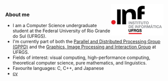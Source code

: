 <img src="/assets/inf-logo.png" alt="inf logo" style="height: 100px;" align="right"/>


### About me

- I am a Computer Science undergraduate student at the Federal University of Rio Grande do Sul (UFRGS).
- I'm currently part of both the [Parallel and Distributed Processing Group (GPPD)](https://www.inf.ufrgs.br/gppd/site/) and the [Graphics, Image Processing and Interaction Group](https://www.inf.ufrgs.br/cg/) at UFRGS.
- Fields of interest: visual computing, high-performance computing, theoretical computer science, pure mathematics, and linguistics.
- Favourite languages: C, C++, and Japanese
- [cv](https://beckjj.github.io/CV.pdf)
